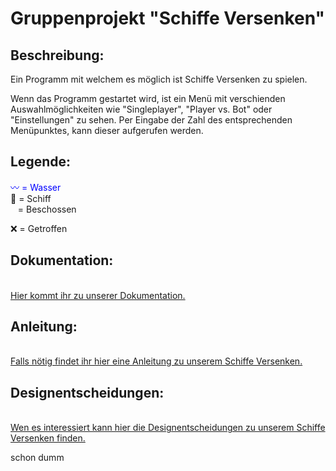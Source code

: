 # Gruppenprojekt "Schiffe Versenken"

<h2>Beschreibung:</h2>
Ein Programm mit welchem es möglich ist Schiffe Versenken zu spielen.<br />
<p>Wenn das Programm gestartet wird, ist ein Menü mit verschienden Auswahlmöglichkeiten wie "Singleplayer", "Player vs. Bot" oder "Einstellungen" zu sehen. Per Eingabe der Zahl des entsprechenden Menüpunktes, kann dieser aufgerufen werden.</p>

<h2>Legende:</h2>
<span style="color:blue">〰️ = Wasser</span><br />
🚢 = Schiff<br />
&nbsp; &nbsp;= Beschossen<br />
<p>❌ = Getroffen</p>

<h2> Dokumentation:</h2>
<br /> <a href="https://github.com/fri-sel/schiffe/wiki/Dokumentation-des-Projekts:-%22Schiffe-Versenken%22">Hier kommt ihr zu unserer Dokumentation.</a> <br />

<h2>Anleitung:</h2>
<br /> <a href="https://github.com/fri-sel/schiffe/wiki/Anleitung"> Falls nötig findet ihr hier eine Anleitung zu unserem Schiffe Versenken. </a> <br />

<h2>Designentscheidungen:</h2>
<br /> <a href="https://github.com/fri-sel/schiffe/wiki/Designentscheidungen"> Wen es interessiert kann hier die Designentscheidungen zu unserem Schiffe Versenken finden.</a> <br />


schon dumm 
